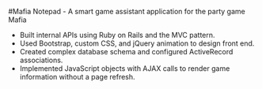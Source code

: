 #Mafia Notepad - A smart game assistant application for the party game Mafia
+ Built internal APIs using Ruby on Rails and the MVC pattern.
+ Used Bootstrap, custom CSS, and jQuery animation to design front end.
+ Created complex database schema and configured ActiveRecord associations.
+ Implemented JavaScript objects with AJAX calls to render game information without a page refresh.
